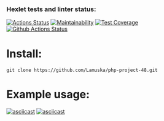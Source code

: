 ### Hexlet tests and linter status:
[![Actions Status](https://github.com/Lamuska/php-project-48/actions/workflows/hexlet-check.yml/badge.svg)](https://github.com/Lamuska/php-project-48/actions)
[![Maintainability](https://api.codeclimate.com/v1/badges/88be82c4ae7b1dc103db/maintainability)](https://codeclimate.com/github/Lamuska/php-project-48/maintainability)
[![Test Coverage](https://api.codeclimate.com/v1/badges/88be82c4ae7b1dc103db/test_coverage)](https://codeclimate.com/github/Lamuska/php-project-48/test_coverage)
[![Github Actions Status](https://github.com/Lamuska/php-project-48/workflows/PHP%20CI/badge.svg)](https://github.com/Lamuska/php-project-48/actions)

# Install:
`git clone https://github.com/Lamuska/php-project-48.git`

# Example usage:
[![asciicast](https://asciinema.org/a/2MXQAfWsikYJ8pbEsnVGgRNR1.svg)](https://asciinema.org/a/2MXQAfWsikYJ8pbEsnVGgRNR1)
[![asciicast](https://asciinema.org/a/db2Sjzjh514dNLrzq6hIaAYXw.svg)](https://asciinema.org/a/db2Sjzjh514dNLrzq6hIaAYXw)
